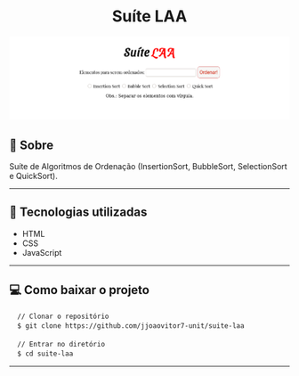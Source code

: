 <h1 align="center"> Suíte LAA </h1>

<div align="center">
  <img src="/screenshots/screenshot1.png" />
</div>

## :scroll: Sobre
Suíte de Algoritmos de Ordenação (InsertionSort, BubbleSort, SelectionSort e QuickSort).

---

## :rocket: Tecnologias utilizadas
* HTML
* CSS
* JavaScript

---

## :computer: Como baixar o projeto
```bash
  // Clonar o repositório
  $ git clone https://github.com/jjoaovitor7-unit/suite-laa

  // Entrar no diretório
  $ cd suite-laa
```

---

